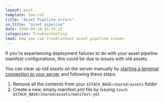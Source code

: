 ```yaml
---
layout: post
template: two-col
title: "Asset Pipeline errors"
so_title: "asset pipeline"
date: 2040-09-26 15:33:13
categories: Troubleshooting
lead: How you can troubleshoot asset pipeline issues
---
```


If you're experiencing deployment failures to do with your asset pipeline manifest configurations, this could be due to issues with old assets.

You can clear up old assets on the server manually by [starting a terminal connection to your server](/how-to/shell-to-your-servers.html) and following these steps:

1. Remove all the contents from your `$STACK_BASE/shared/assets` folder
2. Create a new, empty manifest.yml file by issuing `touch $STACK_BASE/shared/assets/manifest.yml`
